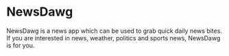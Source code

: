 # NewsDawg
NewsDawg is a news app which can be used to grab quick daily news bites. If you are interested in news, weather, politics and sports news, NewsDawg is for you.
